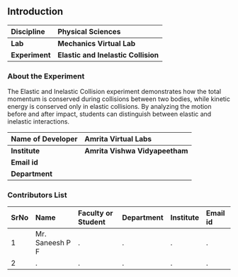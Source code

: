 ## Introduction


<b>Discipline | <b> Physical Sciences
:--|:--|
<b> Lab | <b> Mechanics Virtual Lab
<b> Experiment|     <b> Elastic and Inelastic Collision

### About the Experiment 

The Elastic and Inelastic Collision experiment demonstrates how the total momentum is conserved during collisions between two bodies, while kinetic energy is conserved only in elastic collisions. By analyzing the motion before and after impact, students can distinguish between elastic and inelastic interactions.

<b>Name of Developer | <b> Amrita Virtual Labs
:--|:--|
<b> Institute | <b>  Amrita Vishwa Vidyapeetham
<b> Email id|     <b>  
<b> Department |  

### Contributors List

SrNo | Name | Faculty or Student | Department| Institute | Email id
:--|:--|:--|:--|:--|:--|
1 | Mr. Saneesh P F | . | . | . | .
2 | . | . | . | . | .
